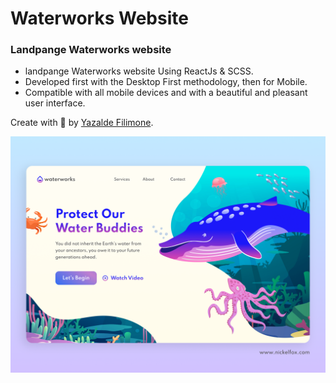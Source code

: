 # Waterworks Website

### Landpange Waterworks website

- landpange Waterworks website Using ReactJs & SCSS.
- Developed first with the Desktop First methodology, then for Mobile.
- Compatible with all mobile devices and with a beautiful and pleasant user interface.

Create with 💙 by [Yazalde Filimone](https://github.com/yazaldefilimonepinto).

![preview img](/preview.png)

